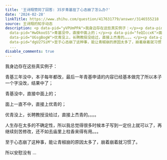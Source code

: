 ```yaml
---
title: '王诗翔赞同了回答: 35岁青基挂了心态崩了怎么办?'
date: '2024-02-28'
linkTitle: https://www.zhihu.com/question/417631779/answer/3146555218
source: 王诗翔的知乎动态
description: <p data-pid="yVPUmPPA">我身边存在这些真实例子：</p><p data-pid="oBUDrSrm">青基三年没中，本子每年都改，最后一年青基申请的内容已经基本做完了所以本子一个字没改，结果中了；</p><p
  data-pid="HwOkooSS">青基没中，直接中面上的；</p><p data-pid="feQIccxK">面上一直不中，直接上优青的；</p><p
  data-pid="UGsgBogW">优青没上，长聘教授没给过，直接上杰青的。。。。</p><p data-pid="2V7H35Ad">人生存在太多的不确定性，所以我总觉得很多时候本子写到一定份上就可以了，再继续刻苦修改，还不如去庙里上柱香来得有用。。。</p><p
  data-pid="dgU27SiM">至于心态崩了这种事，能让青椒崩的原因太多了，崩着崩着就习惯了。</p><p data-pid="a3ivYzKh">所以安慰没有
  ...
disable_comments: true
---
```

<p data-pid="yVPUmPPA">我身边存在这些真实例子：</p><p data-pid="oBUDrSrm">青基三年没中，本子每年都改，最后一年青基申请的内容已经基本做完了所以本子一个字没改，结果中了；</p><p data-pid="HwOkooSS">青基没中，直接中面上的；</p><p data-pid="feQIccxK">面上一直不中，直接上优青的；</p><p data-pid="UGsgBogW">优青没上，长聘教授没给过，直接上杰青的。。。。</p><p data-pid="2V7H35Ad">人生存在太多的不确定性，所以我总觉得很多时候本子写到一定份上就可以了，再继续刻苦修改，还不如去庙里上柱香来得有用。。。</p><p data-pid="dgU27SiM">至于心态崩了这种事，能让青椒崩的原因太多了，崩着崩着就习惯了。</p><p data-pid="a3ivYzKh">所以安慰没有 ...